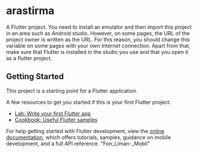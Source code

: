 # arastirma

A Flutter project.
You need to install an emulator and then import this project in an area such as Android studio.  However, on some pages, the URL of the project owner is written as the URL.  For this reason, you should change this variable on some pages with your own Internet connection. Apart from that, make sure that Flutter is installed in the studio you use and that you open it as a flutter project.


## Getting Started

This project is a starting point for a Flutter application.

A few resources to get you started if this is your first Flutter project:

- [Lab: Write your first Flutter app](https://docs.flutter.dev/get-started/codelab)
- [Cookbook: Useful Flutter samples](https://docs.flutter.dev/cookbook)

For help getting started with Flutter development, view the
[online documentation](https://docs.flutter.dev/), which offers tutorials,
samples, guidance on mobile development, and a full API reference.
"Fon_Liman-_Mobil" 
